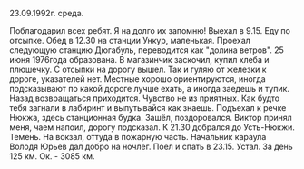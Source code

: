 23.09.1992г. среда.

Поблагодарил всех ребят. Я на долго их запомню!
 Выехал в 9.15. Еду по отсыпке. 
 Обед в 12.30 на станции Ункур, маленькая.
Проехал следующую станцию Дюгабуль, переводится как "долина ветров". 25 июня 1976года образована. В магазинчик заскочил, купил хлеба и плюшечку.
С отсыпки на дорогу вышел. Так и гуляю от железки к дороге, указателей нет. Местные хорошо ориентируются, иногда подсказывают по какой дороге лучше ехать, а иногда заедешь и тупик. Назад возвращаться приходится. Чувство не из приятных. Как будто тебя загнали в лабиринт и выпутывайся как знаешь. 
 Подъехал к речке Нюкжа, здесь станционная будка. Зашёл, поздоровался. Виктор принял меня, чаем напоил, дорогу подсказал.
  К 21.30 добрался до Усть-Нюкжи. Темень. На вокзал, оттуда в пожарную часть. Начальник караула Володя Юрьев дал добро на ночлег. Поел и спать в 23.15. Устал. 
 За день 125 км. Ок. - 3085 км.
